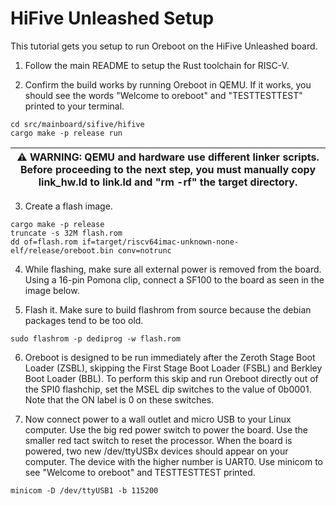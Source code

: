 # HiFive Unleashed Setup

This tutorial gets you setup to run Oreboot on the HiFive Unleashed board.

1. Follow the main README to setup the Rust toolchain for RISC-V.

2. Confirm the build works by running Oreboot in QEMU. If it works, you should
   see the words "Welcome to oreboot" and "TESTTESTTEST" printed to your
   terminal.

```
cd src/mainboard/sifive/hifive
cargo make -p release run
```

| ⚠️ **WARNING:** QEMU and hardware use different linker scripts. Before proceeding to the next step, you must manually copy link_hw.ld to link.ld and "rm -rf" the target directory. |
| --- |

3. Create a flash image.

```
cargo make -p release
truncate -s 32M flash.rom
dd of=flash.rom if=target/riscv64imac-unknown-none-elf/release/oreboot.bin conv=notrunc
```

4. While flashing, make sure all external power is removed from the board.
   Using a 16-pin Pomona clip, connect a SF100 to the board as seen in the
   image below.

5. Flash it. Make sure to build flashrom from source because the debian packages tend to be too old.

```
sudo flashrom -p dediprog -w flash.rom
```

6. Oreboot is designed to be run immediately after the Zeroth Stage Boot Loader
   (ZSBL), skipping the First Stage Boot Loader (FSBL) and Berkley Boot Loader
   (BBL). To perform this skip and run Oreboot directly out of the SPI0
   flashchip, set the MSEL dip switches to the value of 0b0001. Note that the
   ON label is 0 on these switches.

7. Now connect power to a wall outlet and micro USB to your Linux computer. Use
   the big red power switch to power the board. Use the smaller red tact switch
   to reset the processor. When the board is powered, two new /dev/ttyUSBx
   devices should appear on your computer. The device with the higher number is
   UART0. Use minicom to see "Welcome to oreboot" and TESTTESTTEST printed.

```
minicom -D /dev/ttyUSB1 -b 115200
```
